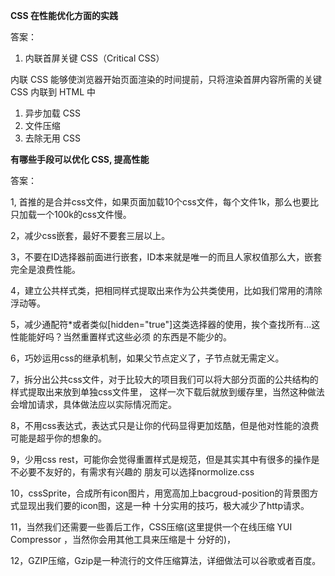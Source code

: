 **CSS 在性能优化方面的实践**

答案：

1. 内联首屏关键 CSS（Critical CSS）

内联 CSS 能够使浏览器开始页面渲染的时间提前，只将渲染首屏内容所需的关键 CSS 内联到 HTML 中

1. 异步加载 CSS
2. 文件压缩
3. 去除无用 CSS





**有哪些手段可以优化 CSS, 提高性能**

答案：

1, 首推的是合并css文件，如果页面加载10个css文件，每个文件1k，那么也要比只加载一个100k的css文件慢。

2，减少css嵌套，最好不要套三层以上。

3，不要在ID选择器前面进行嵌套，ID本来就是唯一的而且人家权值那么大，嵌套完全是浪费性能。

4，建立公共样式类，把相同样式提取出来作为公共类使用，比如我们常用的清除浮动等。

5，减少通配符*或者类似[hidden="true"]这类选择器的使用，挨个查找所有...这性能能好吗？当然重置样式这些必须 的东西是不能少的。

6，巧妙运用css的继承机制，如果父节点定义了，子节点就无需定义。

7，拆分出公共css文件，对于比较大的项目我们可以将大部分页面的公共结构的样式提取出来放到单独css文件里， 这样一次下载后就放到缓存里，当然这种做法会增加请求，具体做法应以实际情况而定。

8，不用css表达式，表达式只是让你的代码显得更加炫酷，但是他对性能的浪费可能是超乎你的想象的。

9，少用css rest，可能你会觉得重置样式是规范，但是其实其中有很多的操作是不必要不友好的，有需求有兴趣的 朋友可以选择normolize.css

10，cssSprite，合成所有icon图片，用宽高加上bacgroud-position的背景图方式显现出我们要的icon图，这是一种 十分实用的技巧，极大减少了http请求。

11，当然我们还需要一些善后工作，CSS压缩(这里提供一个在线压缩 YUI Compressor ，当然你会用其他工具来压缩是十 分好的)，

12，GZIP压缩，Gzip是一种流行的文件压缩算法，详细做法可以谷歌或者百度。


